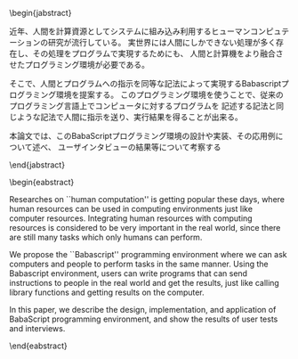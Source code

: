 <!-- % ■ アブストラクトの出力 ■
%	◆書式：
%		begin{jabstract}〜end{jabstract}	：日本語のアブストラクト
%		begin{eabstract}〜end{eabstract}	：英語のアブストラクト
%		※ 不要ならばコマンドごと消せば出力されない。 -->


<!--
- プログラム上で人間と計算機への指示を同じように記述可能なシステムについて述べる。
- 人間を計算資源としてシステムに組み込み利用するヒューマンコンピュテーションの研究が流行している。
- しかし、その多くは人間を演算装置として利用するものであり、入出力装置として利用していない。
- また、例えば自分自身など、具体的な人を指定することができず、実世界におけるタスクの処理などには向いていない。
- 本研究では、センシングやアクチュエーションを含んだ人間への行動指示と指示結果の取得の仕組みを
- 従来のプログラミング言語に組み込んだシステムを提案する。
- よりシンプルな記述法で、人間と計算機への指示が混ざったプログラムを記述・実行することができる。
- このシステムによって、世の中に存在する様々な処理を
- 計算機が得意なことは計算機が、人間が得意なことは人間が実行するというより効率的な人間と計算機の共生を実現する。
-->


<!-- % 日本語のアブストラクト -->
\begin{jabstract}

近年、人間を計算資源としてシステムに組み込み利用するヒューマンコンピュテーションの研究が流行している。
実世界には人間にしかできない処理が多く存在し、その処理をプログラムで実現するためにも、
人間と計算機をより融合させたプログラミング環境が必要である。

そこで、人間とプログラムへの指示を同等な記法によって実現するBabascriptプログラミング環境を提案する。
このプログラミング環境を使うことで、従来のプログラミング言語上でコンピュータに対するプログラムを
記述する記法と同じような記法で人間に指示を送り、実行結果を得ることが出来る。

本論文では、このBabaScriptプログラミング環境の設計や実装、その応用例について述べ、
ユーザインタビューの結果等について考察する

\end{jabstract}

\begin{eabstract}

Researches on ``human computation'' is getting popular these days,
where human resources can be used in computing environments just like
computer resources. Integrating human resources with computing
resources is considered to be very important in the real world, since
there are still many tasks which only humans can perform.

We propose the ``Babascript'' programming environment where we can ask
computers and people to perform tasks in the same manner.  Using the
Babascript environment, users can write programs that can send
instructions to people in the real world and get the results, just
like calling library functions and getting results on the computer.

In this paper, we describe the design, implementation, and application
of BabaScript programming environment, and show the results of
user tests and interviews.

\end{eabstract}
